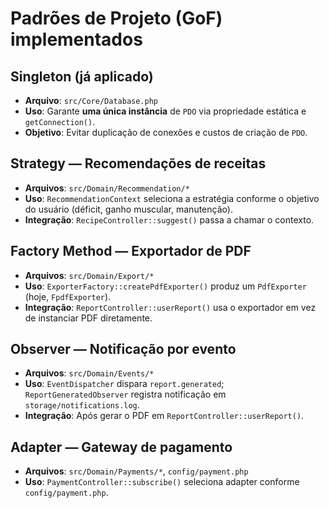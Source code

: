 # Padrões de Projeto (GoF) implementados

## Singleton (já aplicado)
- **Arquivo**: `src/Core/Database.php`
- **Uso**: Garante **uma única instância** de `PDO` via propriedade estática e `getConnection()`.
- **Objetivo**: Evitar duplicação de conexões e custos de criação de `PDO`.

## Strategy — Recomendações de receitas
- **Arquivos**: `src/Domain/Recommendation/*`
- **Uso**: `RecommendationContext` seleciona a estratégia conforme o objetivo do usuário (déficit, ganho muscular, manutenção).
- **Integração**: `RecipeController::suggest()` passa a chamar o contexto.

## Factory Method — Exportador de PDF
- **Arquivos**: `src/Domain/Export/*`
- **Uso**: `ExporterFactory::createPdfExporter()` produz um `PdfExporter` (hoje, `FpdfExporter`).
- **Integração**: `ReportController::userReport()` usa o exportador em vez de instanciar PDF diretamente.

## Observer — Notificação por evento
- **Arquivos**: `src/Domain/Events/*`
- **Uso**: `EventDispatcher` dispara `report.generated`; `ReportGeneratedObserver` registra notificação em `storage/notifications.log`.
- **Integração**: Após gerar o PDF em `ReportController::userReport()`.

## Adapter — Gateway de pagamento
- **Arquivos**: `src/Domain/Payments/*`, `config/payment.php`
- **Uso**: `PaymentController::subscribe()` seleciona adapter conforme `config/payment.php`.
